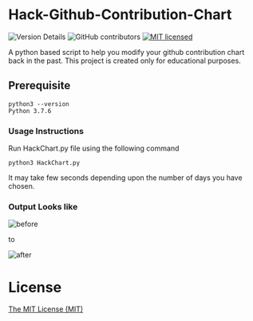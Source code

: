 # Hack-Github-Contribution-Chart

![Version Details](https://img.shields.io/badge/version-22.03.00-brightgreen.svg)
![GitHub contributors](https://img.shields.io/github/contributors/mayankjoshii/hack-github-contribution-chart.svg)
[![MIT licensed](https://img.shields.io/badge/license-MIT-blue.svg)](./LICENSE)

A python based script to help you modify your github contribution chart back in the past. This project is created only for educational purposes.

## Prerequisite 
```
python3 --version
Python 3.7.6
```

### Usage Instructions

Run HackChart.py file using the following command 
```
python3 HackChart.py
```
It may take few seconds depending upon the number of days you have chosen.

### Output Looks like
![before](images/before.png)

to

![after](images/after.png)

# License

[The MIT License (MIT)](LICENSE)
